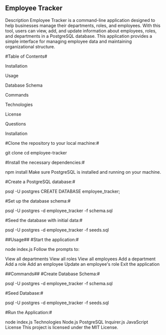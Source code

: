 ## Employee Tracker ##
Description
Employee Tracker is a command-line application designed to help businesses manage their departments, roles, and employees. With this tool, users can view, add, and update information about employees, roles, and departments in a PostgreSQL database. This application provides a simple interface for managing employee data and maintaining organizational structure.

#Table of Contents#

Installation

Usage

Database Schema

Commands

Technologies

License

Questions

Installation





#Clone the repository to your local machine:#

git clone <repository-url>
cd employee-tracker





#Install the necessary dependencies:#

npm install
Make sure PostgreSQL is installed and running on your machine.





#Create a PostgreSQL database:#

psql -U postgres
CREATE DATABASE employee_tracker;





#Set up the database schema:#

psql -U postgres -d employee_tracker -f schema.sql




#Seed the database with initial data:#

psql -U postgres -d employee_tracker -f seeds.sql




##Usage##
#Start the application:#

node index.js
Follow the prompts to:

View all departments
View all roles
View all employees
Add a department
Add a role
Add an employee
Update an employee's role
Exit the application





##Commands##
#Create Database Schema:#

psql -U postgres -d employee_tracker -f schema.sql

#Seed Database:#

psql -U postgres -d employee_tracker -f seeds.sql

#Run the Application:#

node index.js
Technologies
Node.js
PostgreSQL
Inquirer.js
JavaScript
License
This project is licensed under the MIT License.
